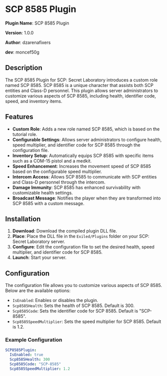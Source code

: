 # SCP 8585 Plugin

**Plugin Name**: SCP 8585 Plugin

**Version**: 1.0.0

**Author**: dzarenafixers

**dev**: moncef50g

## Description
The SCP 8585 Plugin for SCP: Secret Laboratory introduces a custom role named SCP 8585. SCP 8585 is a unique character that assists both SCP entities and Class-D personnel. This plugin allows server administrators to customize various aspects of SCP 8585, including health, identifier code, speed, and inventory items.

## Features
- **Custom Role**: Adds a new role named SCP 8585, which is based on the tutorial role.
- **Configurable Settings**: Allows server administrators to configure health, speed multiplier, and identifier code for SCP 8585 through the configuration file.
- **Inventory Setup**: Automatically equips SCP 8585 with specific items such as a COM-15 pistol and a medkit.
- **Speed Enhancement**: Increases the movement speed of SCP 8585 based on the configurable speed multiplier.
- **Intercom Access**: Allows SCP 8585 to communicate with SCP entities and Class-D personnel through the intercom.
- **Damage Immunity**: SCP 8585 has enhanced survivability with customizable health settings.
- **Broadcast Message**: Notifies the player when they are transformed into SCP 8585 with a custom message.

## Installation
1. **Download**: Download the compiled plugin DLL file.
2. **Place**: Place the DLL file in the `Exiled/Plugins` folder on your SCP: Secret Laboratory server.
3. **Configure**: Edit the configuration file to set the desired health, speed multiplier, and identifier code for SCP 8585.
4. **Launch**: Start your server.

## Configuration
The configuration file allows you to customize various aspects of SCP 8585. Below are the available options:

- `IsEnabled`: Enables or disables the plugin.
- `Scp8585Health`: Sets the health of SCP 8585. Default is 300.
- `Scp8585Code`: Sets the identifier code for SCP 8585. Default is "SCP-8585".
- `Scp8585SpeedMultiplier`: Sets the speed multiplier for SCP 8585. Default is 1.2.

### Example Configuration
```yaml
SCP8585Plugin:
  IsEnabled: true
  Scp8585Health: 300
  Scp8585Code: "SCP-8585"
  Scp8585SpeedMultiplier: 1.2
